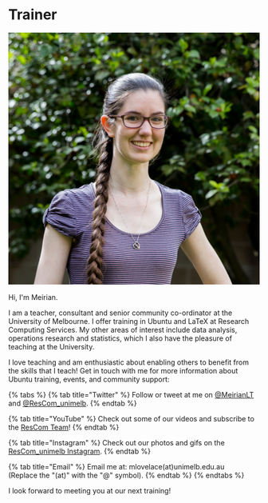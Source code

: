 # Trainer

![Meirian Lovelace-Tozer. Photo credit: Eric Jong. \(2019\).](../.gitbook/assets/meirian_old_quad.jpg)

Hi, I'm Meirian.

I am a teacher, consultant and senior community co-ordinator at the University of Melbourne. I offer training in Ubuntu and LaTeX at Research Computing Services. My other areas of interest include data analysis, operations research and statistics, which I also have the pleasure of teaching at the University.

I love teaching and am enthusiastic about enabling others to benefit from the skills that I teach! Get in touch with me for more information about Ubuntu training, events, and community support:

{% tabs %}
{% tab title="Twitter" %}
Follow or tweet at me on [@MeirianLT](www.twitter.com/MeirianLT) and [@ResCom\_unimelb](https://twitter.com/ResCom_unimelb).
{% endtab %}

{% tab title="YouTube" %}
Check out some of our videos and subscribe to the [ResCom Team](https://www.youtube.com/channel/UCGWU-ESE1j2vCJTACZHHLGQ)!
{% endtab %}

{% tab title="Instagram" %}
Check out our photos and gifs on the [ResCom\_unimelb Instagram](https://www.instagram.com/rescom_unimelb).
{% endtab %}

{% tab title="Email" %}
Email me at: mlovelace\(at\)unimelb.edu.au  
\(Replace the "\(at\)" with the "@" symbol\).
{% endtab %}
{% endtabs %}

I look forward to meeting you at our next training!

